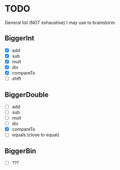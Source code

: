 # TODO
General list (NOT exhaustive) I may use to brainstorm

## BiggerInt
- [x] add
- [x] sub
- [x] mult
- [x] div
- [x] compareTo
- [ ] shift

## BiggerDouble
- [ ] add
- [ ] sub
- [ ] mult
- [ ] div
- [x] compareTo
- [ ] equals (close to equal)

## BiggerBin
- [ ] ???
